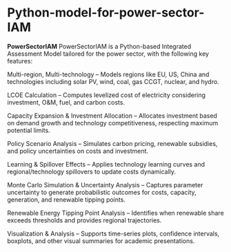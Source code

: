 # Python-model-for-power-sector-IAM
**PowerSectorIAM** PowerSectorIAM is a Python-based Integrated Assessment Model tailored for the power sector, with the following key features:

Multi-region, Multi-technology – Models regions like EU, US, China and technologies including solar PV, wind, coal, gas CCGT, nuclear, and hydro.

LCOE Calculation – Computes levelized cost of electricity considering investment, O&M, fuel, and carbon costs.

Capacity Expansion & Investment Allocation – Allocates investment based on demand growth and technology competitiveness, respecting maximum potential limits.

Policy Scenario Analysis – Simulates carbon pricing, renewable subsidies, and policy uncertainties on costs and investment.

Learning & Spillover Effects – Applies technology learning curves and regional/technology spillovers to update costs dynamically.

Monte Carlo Simulation & Uncertainty Analysis – Captures parameter uncertainty to generate probabilistic outcomes for costs, capacity, generation, and renewable tipping points.

Renewable Energy Tipping Point Analysis – Identifies when renewable share exceeds thresholds and provides regional trajectories.

Visualization & Analysis – Supports time-series plots, confidence intervals, boxplots, and other visual summaries for academic presentations.
